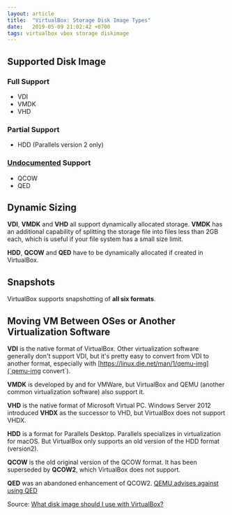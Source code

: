 ```yaml
---
layout: article
title:  "VirtualBox: Storage Disk Image Types"
date:   2019-05-09 21:02:42 +0700
tags: virtualbox vbox storage diskimage
---
```


## Supported Disk Image

### Full Support

- VDI
- VMDK
- VHD

### Partial Support

- HDD (Parallels version 2 only)

### [Undocumented](https://www.virtualbox.org/svn/vbox/trunk/src/VBox/Storage/) Support

- QCOW
- QED

## Dynamic Sizing

**VDI**, **VMDK** and **VHD** all support dynamically allocated storage. **VMDK** has an additional capability of splitting the storage file into files less than 2GB each, which is useful if your file system has a small size limit.

**HDD**, **QCOW** and **QED** have to be dynamically allocated if created in VirtualBox.

## Snapshots

VirtualBox supports snapshotting of **all six formats**.

## Moving VM Between OSes or Another Virtualization Software

**VDI** is the native format of VirtualBox. Other virtualization software generally don't support VDI, but it's pretty easy to convert from VDI to another format, especially with [https://linux.die.net/man/1/qemu-img](`qemu-img convert`).

**VMDK** is developed by and for VMWare, but VirtualBox and QEMU (another common virtualization software) also support it.

**VHD** is the native format of Microsoft Virtual PC. Windows Server 2012 introduced **VHDX** as the successor to VHD, but VirtualBox does not support VHDX.

**HDD** is a format for Parallels Desktop. Parallels specializes in virtualization for macOS.
But VirtualBox only supports an old version of the HDD format (version2).

**QCOW** is the old original version of the QCOW format. It has been superseded by **QCOW2**, which VirtualBox does not support.

**QED** was an abandoned enhancement of QCOW2. [QEMU advises against using QED](https://wiki.qemu.org/Features/QED)

Source: [What disk image should I use with VirtualBox?](https://superuser.com/questions/360517/what-disk-image-should-i-use-with-virtualbox-vdi-vmdk-vhd-or-hdd)
